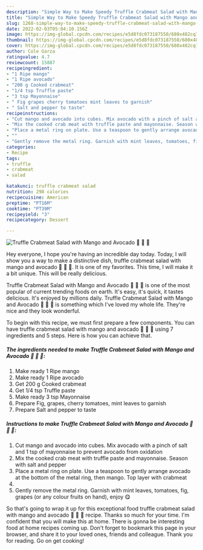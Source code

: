 ```yaml
---
description: "Simple Way to Make Speedy Truffle Crabmeat Salad with Mango and Avocado 🦀 🥭 🥑"
title: "Simple Way to Make Speedy Truffle Crabmeat Salad with Mango and Avocado 🦀 🥭 🥑"
slug: 1268-simple-way-to-make-speedy-truffle-crabmeat-salad-with-mango-and-avocado
date: 2022-02-03T05:04:10.156Z
image: https://img-global.cpcdn.com/recipes/e5d8fdc073187550/680x482cq70/truffle-crabmeat-salad-with-mango-and-avocado-recipe-main-photo.jpg
thumbnail: https://img-global.cpcdn.com/recipes/e5d8fdc073187550/680x482cq70/truffle-crabmeat-salad-with-mango-and-avocado-recipe-main-photo.jpg
cover: https://img-global.cpcdn.com/recipes/e5d8fdc073187550/680x482cq70/truffle-crabmeat-salad-with-mango-and-avocado-recipe-main-photo.jpg
author: Cole Garza
ratingvalue: 4.7
reviewcount: 15887
recipeingredient:
- "1 Ripe mango"
- "1 Ripe avocado"
- "200 g Cooked crabmeat"
- "1/4 tsp Truffle paste"
- "3 tsp Mayonnaise"
- " Fig grapes cherry tomatoes mint leaves to garnish"
- " Salt and pepper to taste"
recipeinstructions:
- "Cut mango and avocado into cubes. Mix avocado with a pinch of salt and 1 tsp of mayonnaise to prevent avocado from oxidation"
- "Mix the cooked crab meat with truffle paste and mayonnaise. Season with salt and pepper"
- "Place a metal ring on plate. Use a teaspoon to gently arrange avocado at the bottom of the metal ring, then mango. Top layer with crabmeat"
- ""
- "Gently remove the metal ring. Garnish with mint leaves, tomatoes, fig, grapes (or any colour fruits on hand), enjoy 😋"
categories:
- Recipe
tags:
- truffle
- crabmeat
- salad

katakunci: truffle crabmeat salad 
nutrition: 298 calories
recipecuisine: American
preptime: "PT16M"
cooktime: "PT39M"
recipeyield: "3"
recipecategory: Dessert

---
```



![Truffle Crabmeat Salad with Mango and Avocado 🦀 🥭 🥑](https://img-global.cpcdn.com/recipes/e5d8fdc073187550/680x482cq70/truffle-crabmeat-salad-with-mango-and-avocado-recipe-main-photo.jpg)

Hey everyone, I hope you're having an incredible day today. Today, I will show you a way to make a distinctive dish, truffle crabmeat salad with mango and avocado 🦀 🥭 🥑. It is one of my favorites. This time, I will make it a bit unique. This will be really delicious.



Truffle Crabmeat Salad with Mango and Avocado 🦀 🥭 🥑 is one of the most popular of current trending foods on earth. It's easy, it's quick, it tastes delicious. It's enjoyed by millions daily. Truffle Crabmeat Salad with Mango and Avocado 🦀 🥭 🥑 is something which I've loved my whole life. They're nice and they look wonderful.


To begin with this recipe, we must first prepare a few components. You can have truffle crabmeat salad with mango and avocado 🦀 🥭 🥑 using 7 ingredients and 5 steps. Here is how you can achieve that.

<!--inarticleads1-->

##### The ingredients needed to make Truffle Crabmeat Salad with Mango and Avocado 🦀 🥭 🥑:

1. Make ready 1 Ripe mango
1. Make ready 1 Ripe avocado
1. Get 200 g Cooked crabmeat
1. Get 1/4 tsp Truffle paste
1. Make ready 3 tsp Mayonnaise
1. Prepare  Fig, grapes, cherry tomatoes, mint leaves to garnish
1. Prepare  Salt and pepper to taste




<!--inarticleads2-->

##### Instructions to make Truffle Crabmeat Salad with Mango and Avocado 🦀 🥭 🥑:

1. Cut mango and avocado into cubes. Mix avocado with a pinch of salt and 1 tsp of mayonnaise to prevent avocado from oxidation
1. Mix the cooked crab meat with truffle paste and mayonnaise. Season with salt and pepper
1. Place a metal ring on plate. Use a teaspoon to gently arrange avocado at the bottom of the metal ring, then mango. Top layer with crabmeat
1. 
1. Gently remove the metal ring. Garnish with mint leaves, tomatoes, fig, grapes (or any colour fruits on hand), enjoy 😋




So that's going to wrap it up for this exceptional food truffle crabmeat salad with mango and avocado 🦀 🥭 🥑 recipe. Thanks so much for your time. I'm confident that you will make this at home. There is gonna be interesting food at home recipes coming up. Don't forget to bookmark this page in your browser, and share it to your loved ones, friends and colleague. Thank you for reading. Go on get cooking!
